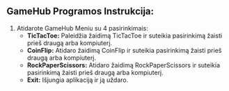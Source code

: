 ## GameHub Programos Instrukcija:

1. Atidarote GameHub Meniu su 4 pasirinkimais:
   - **TicTacToe:** Paleidžia žaidimą TicTacToe ir suteikia pasirinkimą žaisti prieš draugą arba kompiuterį.
   - **CoinFlip:** Atidaro žaidimą CoinFlip ir suteikia pasirinkimą žaisti prieš draugą arba kompiuterį.
   - **RockPaperScissors:** Atidaro žaidimą RockPaperScissors ir suteikia pasirinkimą žaisti prieš draugą arba kompiuterį.
   - **Exit:** Išjungia aplikaciją ir ją uždaro.
